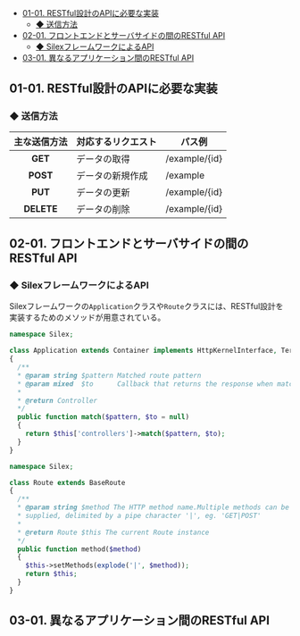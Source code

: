 <!-- TOC -->

- [01-01. RESTful設計のAPIに必要な実装](#01-01-restful設計のapiに必要な実装)
    - [◆ 送信方法](#◆-送信方法)
- [02-01. フロントエンドとサーバサイドの間のRESTful API](#02-01-フロントエンドとサーバサイドの間のrestful-api)
    - [◆ SilexフレームワークによるAPI](#◆-silexフレームワークによるapi)
- [03-01. 異なるアプリケーション間のRESTful API](#03-01-異なるアプリケーション間のrestful-api)

<!-- /TOC -->
## 01-01. RESTful設計のAPIに必要な実装

### ◆ 送信方法

| **主な送信方法** | 対応するリクエスト | パス例        |
| :--------------: | ------------------ | ------------- |
|     **GET**      | データの取得       | /example/{id} |
|     **POST**     | データの新規作成   | /example      |
|     **PUT**      | データの更新       | /example/{id} |
|    **DELETE**    | データの削除       | /example/{id} |



## 02-01. フロントエンドとサーバサイドの間のRESTful API

### ◆ SilexフレームワークによるAPI

Silexフレームワークの```Application```クラスや```Route```クラスには、RESTful設計を実装するためのメソッドが用意されている。

```PHP
namespace Silex;

class Application extends Container implements HttpKernelInterface, TerminableInterface
{
  /**
  * @param string $pattern Matched route pattern
  * @param mixed  $to      Callback that returns the response when matched
  *
  * @return Controller
  */
  public function match($pattern, $to = null)
  {
    return $this['controllers']->match($pattern, $to);
  }
}
```

```PHP
namespace Silex;

class Route extends BaseRoute
{
  /**
  * @param string $method The HTTP method name.Multiple methods can be
  * supplied, delimited by a pipe character '|', eg. 'GET|POST'
  *
  * @return Route $this The current Route instance
  */
  public function method($method)
  {
    $this->setMethods(explode('|', $method));
    return $this;
  }
}
```



## 03-01. 異なるアプリケーション間のRESTful API

